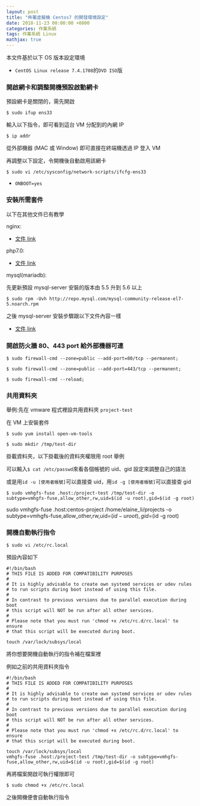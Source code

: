 ```yaml
---
layout: post
title: "佈署虛擬機 Centos7 的開發環境設定"
date: 2018-11-23 00:00:00 +0800
categories: 作業系統
tags: 作業系統 Linux
mathjax: true
---
```


本文件基於以下 OS 版本設定環境

- `CentOS Linux release 7.4.1708`的`DVD ISO`版

### 開啟網卡和調整開機預設啟動網卡

預設網卡是關閉的，需先開啟

`$ sudo ifup ens33`

輸入以下指令，即可看到這台 VM 分配到的內網 IP

`$ ip addr`

從外部機器 (MAC 或 Window) 即可直接在終端機透過 IP 登入 VM

再調整以下設定，令開機後自動啟用該網卡

`$ sudo vi /etc/sysconfig/network-scripts/ifcfg-ens33`

- `ONBOOT=yes`

### 安裝所需套件

以下在其他文件已有教學

nginx:

- [文件 link](../LNMP/nginx.md)

php7.0:

- [文件 link](../php/php7.0.md)

mysql(mariadb):

先更新預設 mysql-server 安裝的版本由 5.5 升到 5.6 以上

`$ sudo rpm -Uvh http://repo.mysql.com/mysql-community-release-el7-5.noarch.rpm`

之後 mysql-server 安裝步驟跟以下文件內容一樣

- [文件 link](../db/centos-mysql-default-install.md)

### 開啟防火牆 80、443 port 給外部機器可連

`$ sudo firewall-cmd --zone=public --add-port=80/tcp --permanent;`

`$ sudo firewall-cmd --zone=public --add-port=443/tcp --permanent;`

`$ sudo firewall-cmd --reload;`

### 共用資料夾

舉例:先在 vmware 程式裡設共用資料夾 `project-test`

在 VM 上安裝套件

`$ sudo yum install open-vm-tools`

`$ sudo mkdir /tmp/test-dir`

掛載資料夾，以下掛載後的資料夾權限用 root 舉例

可以輸入`$ cat /etc/passwd`來看各個帳號的 uid、gid 設定來調整自己的語法

或是用`id -u [使用者帳號]`可以直接查 uid，用`id -g [使用者帳號]`可以直接查 gid

`$ sudo vmhgfs-fuse .host:/project-test /tmp/test-dir -o subtype=vmhgfs-fuse,allow_other,rw,uid=$(id -u root),gid=$(id -g root)`

sudo vmhgfs-fuse .host:centos-project /home/elaine_li/projects -o subtype=vmhgfs-fuse,allow_other,rw,uid=$(id -u root),gid=$(id -g root)

### 開機自動執行指令

`$ sudo vi /etc/rc.local`

預設內容如下

    #!/bin/bash
    # THIS FILE IS ADDED FOR COMPATIBILITY PURPOSES
    #
    # It is highly advisable to create own systemd services or udev rules
    # to run scripts during boot instead of using this file.
    #
    # In contrast to previous versions due to parallel execution during boot
    # this script will NOT be run after all other services.
    #
    # Please note that you must run 'chmod +x /etc/rc.d/rc.local' to ensure
    # that this script will be executed during boot.

    touch /var/lock/subsys/local

將你想要開機自動執行的指令補在檔案裡

例如之前的共用資料夾指令

    #!/bin/bash
    # THIS FILE IS ADDED FOR COMPATIBILITY PURPOSES
    #
    # It is highly advisable to create own systemd services or udev rules
    # to run scripts during boot instead of using this file.
    #
    # In contrast to previous versions due to parallel execution during boot
    # this script will NOT be run after all other services.
    #
    # Please note that you must run 'chmod +x /etc/rc.d/rc.local' to ensure
    # that this script will be executed during boot.

    touch /var/lock/subsys/local
    vmhgfs-fuse .host:/project-test /tmp/test-dir -o subtype=vmhgfs-fuse,allow_other,rw,uid=$(id -u root),gid=$(id -g root)

再將檔案開啟可執行權限即可

`$ sudo chmod +x /etc/rc.local`

之後開機便會自動執行指令

